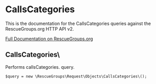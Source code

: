 # CallsCategories

This is the documentation for the CallsCategories queries against the RescueGroups.org HTTP API v2.

[Full Documentation on RescueGroups.org](https://userguide.rescuegroups.org/display/APIDG/Object+definitions#Objectdefinitions-callsCategories)

## CallsCategories\

Performs callsCategories. query.

    $query = new \RescueGroups\Request\Objects\CallsCategories\();


